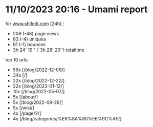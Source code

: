 # 11/10/2023 20:16 - Umami report
for www.shifeiti.com [24h] :

 - 208 (-48) page views
 - 83 (-4) uniques
 - 61 (-1) bounces
 - 3h 24' 19'' (-3h 28' 20'') totaltime


top 10 urls:
 - 59x [/blog/2022-12-09/]
 - 34x [/]
 - 22x [/blog/2022-12-22/]
 - 22x [/blog/2023-01-12/]
 - 10x [/blog/2022-05-07/]
 - 5x [/about/]
 - 5x [/blog/2022-08-26/]
 - 5x [/wiki/]
 - 4x [/page/2/]
 - 4x [/blog/categories/%E6%8A%80%E6%9C%AF/]



